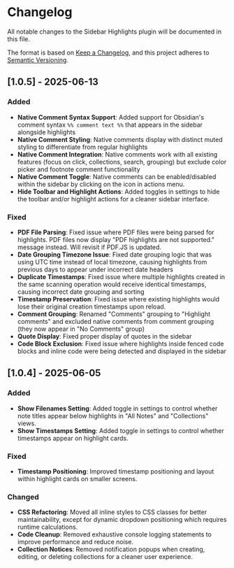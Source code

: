 # Changelog

All notable changes to the Sidebar Highlights plugin will be documented in this file.

The format is based on [Keep a Changelog](https://keepachangelog.com/en/1.0.0/),
and this project adheres to [Semantic Versioning](https://semver.org/spec/v2.0.0.html).

## [1.0.5] - 2025-06-13

### Added
- **Native Comment Syntax Support**: Added support for Obsidian's comment syntax `%% comment text %%` that appears in the sidebar alongside highlights
- **Native Comment Styling**: Native comments display with distinct muted styling to differentiate from regular highlights
- **Native Comment Integration**: Native comments work with all existing features (focus on click, collections, search, grouping) but exclude color picker and footnote comment functionality
- **Native Comment Toggle**: Native comments can be enabled/disabled within the sidebar by clicking on the icon in actions menu.
- **Hide Toolbar and Highlight Actions**: Added toggles in settings to hide the toolbar and/or highlight actions for a cleaner sidebar interface.

### Fixed
- **PDF File Parsing**: Fixed issue where PDF files were being parsed for highlights. PDF files now display "PDF highlights are not supported." message instead. Will revisit if PDF.JS is updated.
- **Date Grouping Timezone Issue**: Fixed date grouping logic that was using UTC time instead of local timezone, causing highlights from previous days to appear under incorrect date headers
- **Duplicate Timestamps**: Fixed issue where multiple highlights created in the same scanning operation would receive identical timestamps, causing incorrect date grouping and sorting
- **Timestamp Preservation**: Fixed issue where existing highlights would lose their original creation timestamps upon reload.
- **Comment Grouping**: Renamed "Comments" grouping to "Highlight comments" and excluded native comments from comment grouping (they now appear in "No Comments" group)
- **Quote Display**: Fixed proper display of quotes in the sidebar
- **Code Block Exclusion**: Fixed issue where highlights inside fenced code blocks and inline code were being detected and displayed in the sidebar

## [1.0.4] - 2025-06-05

### Added
- **Show Filenames Setting**: Added toggle in settings to control whether note titles appear below highlights in "All Notes" and "Collections" views.
- **Show Timestamps Setting**: Added toggle in settings to control whether timestamps appear on highlight cards.

### Fixed
- **Timestamp Positioning**: Improved timestamp positioning and layout within highlight cards on smaller screens.

### Changed
- **CSS Refactoring**: Moved all inline styles to CSS classes for better maintainability, except for dynamic dropdown positioning which requires runtime calculations.
- **Code Cleanup**: Removed exhaustive console logging statements to improve performance and reduce noise.
- **Collection Notices**: Removed notification popups when creating, editing, or deleting collections for a cleaner user experience.